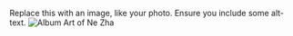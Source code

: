 Replace this with an image, like your photo. Ensure you include some alt-text.
![Album Art of Ne Zha](C:\Users\user\Desktopt\MV5BOTNjN2M1YTUtYmE4ZC00NmZmLTgyNjQtMGM4MjBkNjllMmViXkEyXkFqcGdeQXVyODUxOTg5NDQ@._V1_SY1000_CR0,0,674,1000_AL_.jpg)
